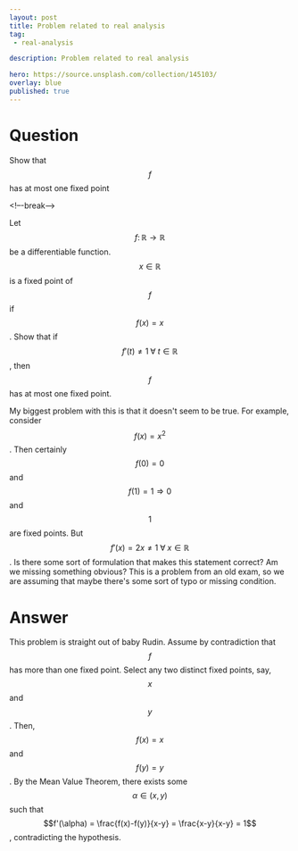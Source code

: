 ```yaml
---
layout: post
title: Problem related to real analysis
tag:
 - real-analysis

description: Problem related to real analysis

hero: https://source.unsplash.com/collection/145103/
overlay: blue 
published: true
---
```


# Question 

Show that $$f$$ has at most one fixed point

<!–-break-–>


Let $$f\colon\mathbb{R}\to\mathbb{R}$$ be a differentiable function.
 $$x\in\mathbb{R}$$ is a fixed point of $$f$$ if $$f(x)=x$$.
 Show that if $$f'(t)\neq 1\;\forall\;t\in\mathbb{R}$$, then $$f$$ has at most one fixed point.

My biggest problem  with this is that it doesn't seem to be true.
 For example, consider $$f(x)=x^2$$.
 Then certainly $$f(0)=0$$ and $$f(1)=1 \Rightarrow 0$$ and $$1$$ are fixed points.
 But $$f'(x)=2x\neq 1 \;\forall\;x\in\mathbb{R}$$.
 Is there some sort of formulation that makes this statement correct? Am we missing something obvious? This is a problem from an old exam, so we are  assuming that maybe there's some sort of typo or missing condition.


# Answer 


This problem is straight out of baby Rudin.
Assume by contradiction that $$f$$ has more than one fixed point. Select any two distinct fixed points, say, $$x$$ and $$y$$.
Then, $$f(x) = x$$ and $$f(y) = y$$. By the Mean Value Theorem, there exists some $$\alpha \in (x,y)$$ such that $$f'(\alpha) = \frac{f(x)-f(y)}{x-y} = \frac{x-y}{x-y} = 1$$, contradicting the hypothesis.

